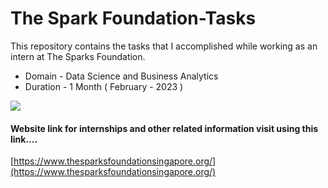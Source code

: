 # The Spark Foundation-Tasks
This repository contains the tasks that I accomplished while working as an intern at The Sparks Foundation.
- Domain - Data Science and Business Analytics
- Duration - 1 Month ( February - 2023 )
 
![](https://www.thesparksfoundationsingapore.org/images/logo_small.png)
                                                                            
 #### Website link for internships and other related information visit using this link....                                                                         
[https://www.thesparksfoundationsingapore.org/](https://www.thesparksfoundationsingapore.org/)  
